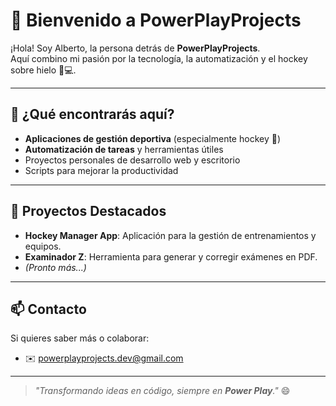 # 👋 Bienvenido a PowerPlayProjects

¡Hola! Soy Alberto, la persona detrás de **PowerPlayProjects**.  
Aquí combino mi pasión por la tecnología, la automatización y el hockey sobre hielo 🏒💻.

---

## 🚀 ¿Qué encontrarás aquí?
- **Aplicaciones de gestión deportiva** (especialmente hockey 🏒)
- **Automatización de tareas** y herramientas útiles
- Proyectos personales de desarrollo web y escritorio
- Scripts para mejorar la productividad

---

## 🔧 Proyectos Destacados
- **Hockey Manager App**: Aplicación para la gestión de entrenamientos y equipos.
- **Examinador Z**: Herramienta para generar y corregir exámenes en PDF.
- *(Pronto más...)*

---

## 📫 Contacto
Si quieres saber más o colaborar:

- ✉️ powerplayprojects.dev@gmail.com

---

> _"Transformando ideas en código, siempre en **Power Play**."_ 😄

